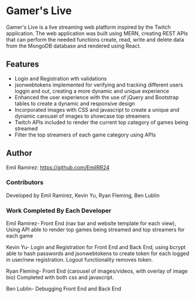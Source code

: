 # Gamer's Live
Gamer's Live is a live streaming web platform inspired by the Twitch application. The web application was built using MERN, creating REST APIs that can perform the needed functions create, read, write and delete data from the MongoDB database and rendered using React. 
## Features
- Login and Registration wth validations
- jsonwebtokens implemented for verifying and tracking different users loggin and out, creating a more dynamic and unique experience
- Enhanced the user experience with the use of jQuery and Bootstrap tables to create a dynamic and responsive design
- Incorporated images with CSS and javascript to create a unique and dynamic carousel of images to showcase top streamers
- Twitch APIs included to render the current top category of games being streamed 
- Filter the top streamers of each game category using APIs
## Author
Emil Ramirez: https://github.com/EmilRR24
### Contributors 
Developed by Emil Ramirez, Kevin Yu, Ryan Fleming, Ben Lublin
###  Work Completed By Each Developer
Emil Ramirez- Front End (nav bar and website template for each view), Using API able to render top games being streamed and top streamers for each game

Kevin Yu- Login and Registration for Front End and Back End, using bcrypt able to hash passwords and jsonwebtokens to create token for each logged in user/new registration. Logout functionality removes token.

Ryan Fleming- Front End (carousel of images/videos, with overlay of image bio) Completed with both css and javascript.

Ben Lublin- Debugging Front End and Back End 
